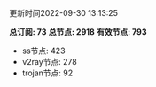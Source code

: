 更新时间2022-09-30 13:13:25

**总订阅: 73**
**总节点: 2918**
**有效节点: 793**
- ss节点: 423
- v2ray节点: 278
- trojan节点: 92
